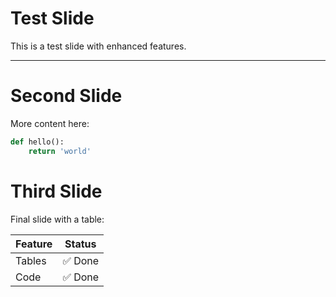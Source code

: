 # Test Slide

This is a test slide with enhanced features.

---

# Second Slide

More content here:

```python
def hello():
    return 'world'
```

<!-- NewSlide: -->

# Third Slide

Final slide with a table:

| Feature | Status |
|---------|--------|
| Tables  | ✅ Done |
| Code    | ✅ Done | 